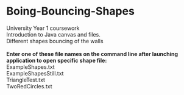 # Boing-Bouncing-Shapes
University Year 1 coursework<br>
Introduction to Java canvas and files.<br>
Different shapes bouncing of the walls<br><br>
<b>Enter one of these file names on the command line after launching application to open specific shape file:</b><br>
ExampleShapes.txt<br>
ExampleShapesStill.txt<br>
TriangleTest.txt<br>
TwoRedCircles.txt<br>
